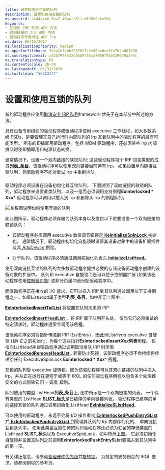 ```yaml
---
title: 设置和使用互锁的队列
description: 设置和使用互锁的队列
ms.assetid: af44a4c0-5aa7-40aa-b511-df95c9bfe9bb
keywords:
- 互锁的 IRP 队列 WDK 内核
- 双向链接的 Irp WDK 内核
- 驱动程序专用线程 WDK Irp
ms.date: 06/16/2017
ms.localizationpriority: medium
ms.openlocfilehash: 7bea2e7ebbf5870f7c5e65bedea3fa7b2a867430
ms.sourcegitcommit: a33b7978e22d5bb9f65ca7056f955319049a2e4c
ms.translationtype: MT
ms.contentlocale: zh-CN
ms.lasthandoff: 01/31/2019
ms.locfileid: "56523447"
---
```

# <a name="setting-up-and-using-interlocked-queues"></a>设置和使用互锁的队列





新的驱动程序应使用[取消安全 IRP 队列](cancel-safe-irp-queues.md)framework 优先于在本部分中所述的方法。

具有设备专用线程的驱动程序或驱动程序使用 executive 工作线程，如大多数系统 FSDs，是要管理其自己运行时内部队列的 Irp 互锁队列中的驱动程序的最有可能类型。 所有的即插即用驱动程序，包括 WDM 驱动程序，还必须某些 Irp 内部排队时使即插即用和电源状态转换。

通常情况下，设置一个双向链接的联锁队列; 这些驱动程序每个 IRP 包含类型的成员[**列表\_条目**](https://msdn.microsoft.com/library/windows/hardware/ff554296)，该驱动程序可以使用双向链接当前持有 Irp。 如果设置单向链接互锁队列，则驱动程序不能对重试 Irp 中重新排队。

### <a href="" id="ddk-using-an-interlocked-queue-kg"></a>

驱动程序必须设置在设备初始化其互锁队列。 下图说明了双向链接的联锁的队列，驱动程序来设置此类队列，以及一组而必须调用支持例程**ExInterlocked * Xxx*** 驱动程序可以调用以插入到 Irp 和删除从 Irp 的例程队列。

![关系图说明如何使用互锁的队列](images/3intlokq.png)

如此图所示，驱动程序必须存储为队列本身以及提供以下若要设置一个双向链接的联锁队列：

-   该驱动程序必须调用 executive 数值调节钮锁定[ **KeInitializeSpinLock** ](https://msdn.microsoft.com/library/windows/hardware/ff552160)初始化。 通常情况下，驱动程序初始化自旋锁时设置其设备对象中的设备扩展插件及其[ *AddDevice* ](https://msdn.microsoft.com/library/windows/hardware/ff540521)例程。

-   对于队列，该驱动程序必须通过调用初始化列表头[ **InitializeListHead**](https://msdn.microsoft.com/library/windows/hardware/ff547799)。

使用双向链接互锁的队列的大多数驱动程序提供必要的存储设备驱动程序创建的设备对象的扩展中。 队列和 executive 自旋锁而是可以位于控制器扩展 (如果该驱动程序使用[控制器对象](using-controller-objects.md)) 或非分页缓冲池分配驱动程序中。

而驱动程序正在接收的 I/O 请求，它可以插入 IRP 到其队列通过调用以下支持例程之一，如果*ListHead*属于类型**列表\_条目**，如中所示上图中：

[**ExInterlockedInsertTailList** ](https://msdn.microsoft.com/library/windows/hardware/ff545402)将放置在队列末尾的 IRP

[**ExInterlockedInsertHeadList** ](https://msdn.microsoft.com/library/windows/hardware/ff545397) ，将 IRP 置于队列开头处。 仅当它们必须重试的特定请求时，驱动程序通常会调用该例程。

该驱动程序必须将指针传递到 IRP (*ListEntry*)，因此也*ListHead* executive 自旋锁 (*锁*) 它之前初始化，为每个这些指针**ExInterlockedInsert*Xxx*列表**例程。 仅指向*ListHead*并*锁*驱动程序通过调用取消排队 IRP 时所需[ **ExInterlockedRemoveHeadList** ](https://msdn.microsoft.com/library/windows/hardware/ff545427). 若要防止死锁，该驱动程序必须不会持续将传递给任何 ExecutiveSpinLock **ExInterlocked * Xxx*** 例程。

互锁的队列受 executive 旋转锁，因为该驱动程序可以其双向链接的队列中插入 Irp，并从正在运行在更短于或等于 IRQL 的任何驱动程序例程以包含多个处理器安全的方式删除它们 = 调度\_级别。

队列使用的类型 ListHead**列表\_条目**上, 图中所示是一个双向链接的列表。 一个具有类型的 ListHead [ **SLIST\_标头**](https://msdn.microsoft.com/library/windows/hardware/ff563810)是已编序的单向链接列表。 驱动程序已编序的单向链接互锁的队列通过调用初始化 ListHead [ **ExInitializeSListHead**](https://msdn.microsoft.com/library/windows/hardware/ff545321)。

可以使用的驱动程序，永远不会将 I/O 操作重试[ **ExInterlockedPushEntrySList** ](https://msdn.microsoft.com/library/windows/hardware/ff545422)并[ **ExInterlockedPopEntrySList** ](https://msdn.microsoft.com/library/windows/hardware/ff545414)到管理其队列的 Irp 内部序列化的、 单向链接互锁队列中。 使用此类型互锁任何的队列驱动程序还必须为驻留的存储类型的 ListHead **SLIST\_标头**以及 ExecutiveSpinLock，如中所示[上图](#ddk-using-an-interlocked-queue-kg)。 它必须初始化自旋锁并设置其队列之前调用**ExInterlockedPushEntrySList**要插入到其队列中的第一项。

有关详细信息，请参阅[管理硬件优先级](managing-hardware-priorities.md)并[旋转锁](spin-locks.md)。 为特定的支持例程的 IRQL 要求，请参阅例程的参考页。

 

 




